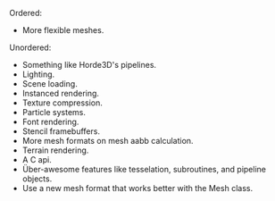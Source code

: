Ordered:
- More flexible meshes.

Unordered:
- Something like Horde3D's pipelines.
- Lighting.
- Scene loading.
- Instanced rendering.
- Texture compression.
- Particle systems.
- Font rendering.
- Stencil framebuffers.
- More mesh formats on mesh aabb calculation.
- Terrain rendering.
- A C api.
- Über-awesome features like tesselation, subroutines, and pipeline objects.
- Use a new mesh format that works better with the Mesh class.
